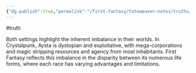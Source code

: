 ```yaml
---
{"dg-publish":true,"permalink":"/first-fantasy/fateweaver-notes/truths/the-world-is-terribly-unfair/","noteIcon":"","created":"2025-01-20T23:48:29.145+09:00","updated":"2025-01-23T23:28:57.125+09:00"}
---
```


#truth 

Both settings highlight the inherent imbalance in their worlds. In Crystalpunk, Aysta is dystopian and exploitative, with mega-corporations and magic stripping resources and agency from most inhabitants. First Fantasy reflects this imbalance in the disparity between its numerous life forms, where each race has varying advantages and limitations.